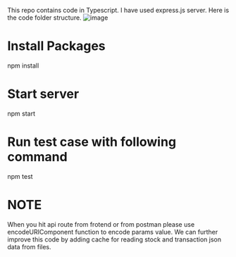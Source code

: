 This repo contains code in Typescript. I have used express.js server. Here is the code folder structure.
![image](https://github.com/iadeeldev/node-typescript/assets/76165327/2ce212f8-e4fb-4cd0-bf9b-0ee905d23803)


# Install Packages
npm install

# Start server 
npm start

# Run test case with following command
npm test

# NOTE
When you hit api route from frotend or from postman please use encodeURIComponent function to encode params value. 
We can further improve this code by adding cache for reading stock and transaction json data from files. 

